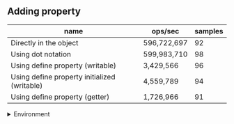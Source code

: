 ## Adding property

|name|ops/sec|samples|
|-|-|-|
|Directly in the object|596,722,697|92|
|Using dot notation|599,983,710|98|
|Using define property (writable)|3,429,566|96|
|Using define property initialized (writable)|4,559,789|94|
|Using define property (getter)|1,726,966|91|


<details>
<summary>Environment</summary>

* __Machine:__ linux x64 | 2 vCPUs | 6.8GB Mem
* __Run:__ Sun Sep 24 2023 10:42:15 GMT+0000 (Coordinated Universal Time)
</details>

